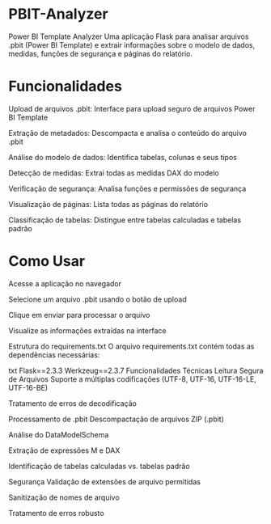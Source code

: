 # PBIT-Analyzer


Power BI Template Analyzer
Uma aplicação Flask para analisar arquivos .pbit (Power BI Template) e extrair informações sobre o modelo de dados, medidas, funções de segurança e páginas do relatório.

# Funcionalidades
Upload de arquivos .pbit: Interface para upload seguro de arquivos Power BI Template

Extração de metadados: Descompacta e analisa o conteúdo do arquivo .pbit

Análise do modelo de dados: Identifica tabelas, colunas e seus tipos

Detecção de medidas: Extrai todas as medidas DAX do modelo

Verificação de segurança: Analisa funções e permissões de segurança

Visualização de páginas: Lista todas as páginas do relatório

Classificação de tabelas: Distingue entre tabelas calculadas e tabelas padrão


# Como Usar
Acesse a aplicação no navegador

Selecione um arquivo .pbit usando o botão de upload

Clique em enviar para processar o arquivo

Visualize as informações extraídas na interface

Estrutura do requirements.txt
O arquivo requirements.txt contém todas as dependências necessárias:

txt
Flask==2.3.3
Werkzeug==2.3.7
Funcionalidades Técnicas
Leitura Segura de Arquivos
Suporte a múltiplas codificações (UTF-8, UTF-16, UTF-16-LE, UTF-16-BE)

Tratamento de erros de decodificação

Processamento de .pbit
Descompactação de arquivos ZIP (.pbit)

Análise do DataModelSchema

Extração de expressões M e DAX

Identificação de tabelas calculadas vs. tabelas padrão

Segurança
Validação de extensões de arquivo permitidas

Sanitização de nomes de arquivo

Tratamento de erros robusto
